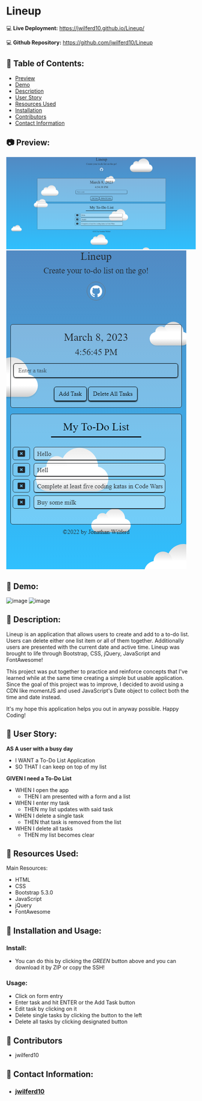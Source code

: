 # Lineup

:computer: **Live Deployment:** https://jwilferd10.github.io/Lineup/

:computer: **Github Repository:** https://github.com/jwilferd10/Lineup

## :open_file_folder: Table of Contents:
  - [Preview](#camera-preview)
  - [Demo](#movie_camera-demo)
  - [Description](#wave-description)
  - [User Story](#book-user-story)
  - [Resources Used](#floppy_disk-resources-used)
  - [Installation](#minidisc-installation-and-usage)
  - [Contributors](#paperclip-contributors)
  - [Contact Information](#e-mail-contact-information)

## :camera: Preview:
<p float="left">
  <img src= "assets/img/LineupDesktop.png"/>
  <img src= "assets/img/LineupMobile480px.png"/>
</p>

## :movie_camera: Demo:
![image](assets/img/LineupDesktop.gif)
![image](assets/img/LineupMobile.gif)

## :wave: Description: 
<p> 
Lineup is an application that allows users to create and add to a to-do list. Users can delete either one list item or all of them together. Additionally users are presented with the current date and active time. Lineup was brought to life through Bootstrap, CSS, jQuery, JavaScript and FontAwesome! 

This project was put together to practice and reinforce concepts that I've learned while at the same time creating a simple but usable application. Since the goal of this project was to improve, I decided to avoid using a CDN like momentJS and used JavaScript's Date object to collect both the time and date instead. 

It's my hope this application helps you out in anyway possible. Happy Coding!

</p>
  
## :book: User Story:
**AS A user with a busy day**
- I WANT a To-Do List Application 
- SO THAT I can keep on top of my list

**GIVEN I need a To-Do List**
- WHEN I open the app
	- THEN I am presented with a form and a list
- WHEN I enter my task
	- THEN my list updates with said task
- WHEN I delete a single task
	- THEN that task is removed from the list
- WHEN I delete all tasks
	- THEN my list becomes clear 

## :floppy_disk: Resources Used:
Main Resources:
- HTML
- CSS
- Bootstrap 5.3.0
- JavaScript
- jQuery
- FontAwesome

## :minidisc: Installation and Usage:
### Install:
- You can do this by clicking the *GREEN* button above and you can download it by ZIP or copy the SSH!
### Usage:
- Click on form entry
- Enter task and hit ENTER or the Add Task button
- Edit task by clicking on it
- Delete single tasks by clicking the button to the left 
- Delete all tasks by clicking designated button

## :paperclip: Contributors

- jwilferd10

## :e-mail: Contact Information:
- ### [jwilferd10](https://github.com/jwilferd10)

